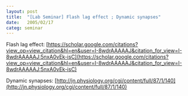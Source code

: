 ```yaml
---
layout: post
title:  "[Lab Seminar] Flash lag effect ; Dynamic synapses"
date:   2005/02/17
categ: seminar
---
```






Flash lag effect: [https://scholar.google.com/citations?view_op=view_citation&hl=en&user=I-8wdrAAAAAJ&citation_for_view=I-8wdrAAAAAJ:5nxA0vEk-isC](https://scholar.google.com/citations?view_op=view_citation&hl=en&user=I-8wdrAAAAAJ&citation_for_view=I-8wdrAAAAAJ:5nxA0vEk-isC)



Dynamic synapses: [http://jn.physiology.org/cgi/content/full/87/1/140](http://jn.physiology.org/cgi/content/full/87/1/140)



 

